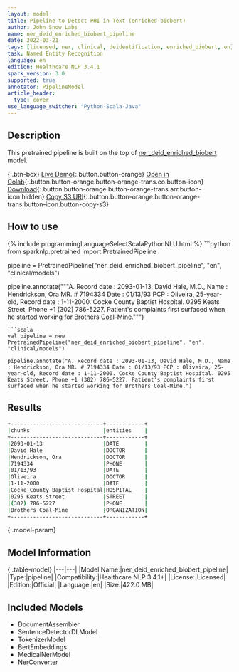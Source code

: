 ```yaml
---
layout: model
title: Pipeline to Detect PHI in Text (enriched-biobert)
author: John Snow Labs
name: ner_deid_enriched_biobert_pipeline
date: 2022-03-21
tags: [licensed, ner, clinical, deidentification, enriched_biobert, en]
task: Named Entity Recognition
language: en
edition: Healthcare NLP 3.4.1
spark_version: 3.0
supported: true
annotator: PipelineModel
article_header:
  type: cover
use_language_switcher: "Python-Scala-Java"
---
```


## Description

This pretrained pipeline is built on the top of [ner_deid_enriched_biobert](https://nlp.johnsnowlabs.com/2021/04/01/ner_deid_enriched_biobert_en.html) model.

{:.btn-box}
[Live Demo](https://demo.johnsnowlabs.com/healthcare/NER_DEMOGRAPHICS/){:.button.button-orange}
[Open in Colab](https://colab.research.google.com/github/JohnSnowLabs/spark-nlp-workshop/blob/master/tutorials/streamlit_notebooks/healthcare/NER_DEMOGRAPHICS.ipynb){:.button.button-orange.button-orange-trans.co.button-icon}
[Download](https://s3.amazonaws.com/auxdata.johnsnowlabs.com/clinical/models/ner_deid_enriched_biobert_pipeline_en_3.4.1_3.0_1647868393082.zip){:.button.button-orange.button-orange-trans.arr.button-icon.hidden}
[Copy S3 URI](s3://auxdata.johnsnowlabs.com/clinical/models/ner_deid_enriched_biobert_pipeline_en_3.4.1_3.0_1647868393082.zip){:.button.button-orange.button-orange-trans.button-icon.button-copy-s3}

## How to use



<div class="tabs-box" markdown="1">
{% include programmingLanguageSelectScalaPythonNLU.html %}
```python
from sparknlp.pretrained import PretrainedPipeline

pipeline = PretrainedPipeline("ner_deid_enriched_biobert_pipeline", "en", "clinical/models")

pipeline.annotate("""A. Record date : 2093-01-13, David Hale, M.D., Name : Hendrickson, Ora MR. # 7194334 Date : 01/13/93 PCP : Oliveira, 25-year-old, Record date : 1-11-2000. Cocke County Baptist Hospital. 0295 Keats Street. Phone +1 (302) 786-5227. Patient's complaints first surfaced when he started working for Brothers Coal-Mine.""")
```
```scala
val pipeline = new PretrainedPipeline("ner_deid_enriched_biobert_pipeline", "en", "clinical/models")

pipeline.annotate("A. Record date : 2093-01-13, David Hale, M.D., Name : Hendrickson, Ora MR. # 7194334 Date : 01/13/93 PCP : Oliveira, 25-year-old, Record date : 1-11-2000. Cocke County Baptist Hospital. 0295 Keats Street. Phone +1 (302) 786-5227. Patient's complaints first surfaced when he started working for Brothers Coal-Mine.")
```
</div>

## Results

```bash
+-----------------------------+------------+
|chunks                       |entities    |
+-----------------------------+------------+
|2093-01-13                   |DATE        |
|David Hale                   |DOCTOR      |
|Hendrickson, Ora             |DOCTOR      |
|7194334                      |PHONE       |
|01/13/93                     |DATE        |
|Oliveira                     |DOCTOR      |
|1-11-2000                    |DATE        |
|Cocke County Baptist Hospital|HOSPITAL    |
|0295 Keats Street            |STREET      |
|(302) 786-5227               |PHONE       |
|Brothers Coal-Mine           |ORGANIZATION|
+-----------------------------+------------+
```

{:.model-param}
## Model Information

{:.table-model}
|---|---|
|Model Name:|ner_deid_enriched_biobert_pipeline|
|Type:|pipeline|
|Compatibility:|Healthcare NLP 3.4.1+|
|License:|Licensed|
|Edition:|Official|
|Language:|en|
|Size:|422.0 MB|

## Included Models

- DocumentAssembler
- SentenceDetectorDLModel
- TokenizerModel
- BertEmbeddings
- MedicalNerModel
- NerConverter
